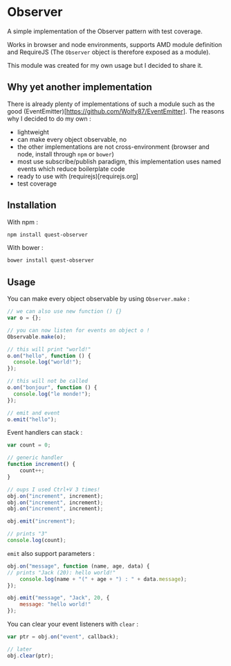 Observer
========

A simple implementation of the Observer pattern with test coverage.

Works in browser and node environments, supports AMD module definition and
RequireJS (The `Observer` object is therefore exposed as a module).

This module was created for my own usage but I decided to share it.

## Why yet another implementation

There is already plenty of implementations of such a module such as the
good (EventEmitter)[https://github.com/Wolfy87/EventEmitter]. The reasons
why I decided to do my own :

 * lightweight
 * can make every object observable, no
 * the other implementations are not cross-environment (browser and node,
   install through `npm` or `bower`)
 * most use subscribe/publish paradigm, this implementation uses named events
   which reduce boilerplate code
 * ready to use with (requirejs)[requirejs.org]
 * test coverage

## Installation

With npm :

```bash
npm install quest-observer
```

With bower :

```bash
bower install quest-observer
```

## Usage

You can make every object observable by using `Observer.make` :

```javascript
// we can also use new function () {}
var o = {};

// you can now listen for events on object o !
Observable.make(o);

// this will print "world!"
o.on("hello", function () {
  console.log("world!");
});

// this will not be called
o.on("bonjour", function () {
  console.log("le monde!");
});

// emit and event
o.emit("hello");
```

Event handlers can stack :

```javascript
var count = 0;

// generic handler
function increment() {
	count++;
}

// oups I used Ctrl+V 3 times!
obj.on("increment", increment);
obj.on("increment", increment);
obj.on("increment", increment);

obj.emit("increment");

// prints "3"
console.log(count);
```

`emit` also support parameters :

```javascript
obj.on("message", function (name, age, data) {
// prints "Jack (20): hello world!"
	console.log(name + "(" + age + ") : " + data.message);
});

obj.emit("message", "Jack", 20, {
	message: "hello world!"
});
```

You can clear your event listeners with `clear` :

```javascript
var ptr = obj.on("event", callback);

// later
obj.clear(ptr);
```